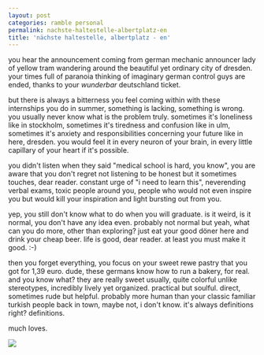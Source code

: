 ```yaml
---
layout: post
categories: ramble personal
permalink: nachste-haltestelle-albertplatz-en
title: 'nächste haltestelle, albertplatz - en'
---
```

you hear the announcement coming from german mechanic announcer lady of yellow tram wandering around the beautiful yet ordinary city of dresden. your times full of paranoia thinking of imaginary german control guys are ended, thanks to your _wunderbar_ deutschland ticket. 

but there is always a bitterness you feel coming within with these internships you do in summer, something is lacking, something is wrong. you usually never know what is the problem truly. sometimes it's loneliness like in stockholm, sometimes it's tiredness and confusion like in ulm, sometimes it's anxiety and responsibilities concerning your future like in here, dresden. you would feel it in every neuron of your brain, in every little capillary of your heart if it's possible.

you didn't listen when they said "medical school is hard, you know", you are aware that you don't regret not listening to be honest but it sometimes touches, dear reader. constant urge of "i need to learn this", neverending verbal exams, toxic people around you, people who would not even inspire you but would kill your inspiration and light bursting out from you. 

yep, you still don't know what to do when you will graduate. is it weird, is it normal, you don't have any idea even. probably not normal but yeah, what can you do more, other than exploring? just eat your good döner here and drink your cheap beer. life is good, dear reader. at least you must make it good. :-)

then you forget everything, you focus on your sweet rewe pastry that you got for 1,39 euro. dude, these germans know how to run a bakery, for real. and you know what? they are really sweet usually, quite colorful unlike stereotypes, incredibly lively yet organized. practical but soulful. direct, sometimes rude but helpful. probably more human than your classic familiar turkish people back in town, maybe not, i don't know. it's always definitions right? definitions.

much loves.

![]({{site.baseurl}}/images/tram1.jpg)

